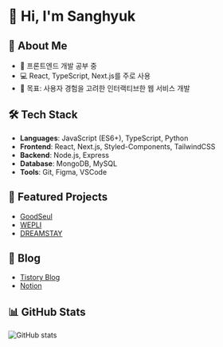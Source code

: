 # 👋 Hi, I'm Sanghyuk  

## 🚀 About Me
- 🌱 프론트엔드 개발 공부 중  
- 💻 React, TypeScript, Next.js를 주로 사용  
- 🎯 목표: 사용자 경험을 고려한 인터랙티브한 웹 서비스 개발

## 🛠️ Tech Stack
- **Languages**: JavaScript (ES6+), TypeScript, Python  
- **Frontend**: React, Next.js, Styled-Components, TailwindCSS  
- **Backend**: Node.js, Express  
- **Database**: MongoDB, MySQL  
- **Tools**: Git, Figma, VSCode 

## 📂 Featured Projects
- [GoodSeul](https://github.com/helloa1109/goodseul)
- [WEPLI](https://github.com/helloa1109/Wepli)
- [DREAMSTAY](https://github.com/helloa1109/Dreamstay)

## 📝 Blog
- [Tistory Blog](https://hyukding.tistory.com/)  
- [Notion](https://nutritious-notebook-fb1.notion.site/19aacd4b1e19803c97bcf50527018dd3?source=copy_link)

## 📊 GitHub Stats
![GitHub stats](https://github-readme-stats.vercel.app/api?username=your-username&show_icons=true&theme=radical)  
